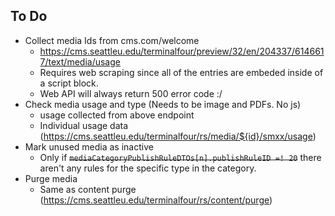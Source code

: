 ## To Do
* Collect media Ids from cms.com/welcome
  * https://cms.seattleu.edu/terminalfour/preview/32/en/204337/6146617/text/media/usage 
  * Requires web scraping since all of the entries are embeded inside of a script block.
  * Web API will always return 500 error code :/
* Check media usage and type (Needs to be image and PDFs. No js)
  * usage collected from above endpoint
  * Individual usage data (https://cms.seattleu.edu/terminalfour/rs/media/${id}/smxx/usage)
* Mark unused media as inactive
  * Only if ~~`mediaCategoryPublishRuleDTOs[n].publishRuleID =! 20`~~ there aren't any rules for the specific
  type in the category.
* Purge media
  * Same as content purge (https://cms.seattleu.edu/terminalfour/rs/content/purge)